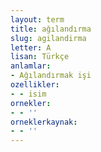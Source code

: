 ```yaml
---
layout: term
title: ağılandırma
slug: agilandirma
letter: A
lisan: Türkçe
anlamlar:
- Ağılandırmak işi
ozellikler:
- - isim
ornekler:
- - ''
orneklerkaynak:
- - ''
---
```

